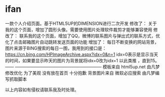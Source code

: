 # ifan
一款个人介绍页面。基于HTML5UP的DIMENSION进行二次开发
修改了： 关于我的这个页面，增加了圆形头像。需要使用图片处理软件裁剪才能够兼容使用
修改了： 联系我的这个页面，增加了QQ，微博的联系图片与弹出式的联系方式，优化了点击邮箱图片自动跳转发送页面的功能
增加了： 每日不断变换的网站背景，图片来源于BING搜索的每日一图，我用到的接口是：https://cn.bing.com/HPImageArchive.aspx?idx=0&n=1
idx=0表示是显示当天的时间，如果要显示昨天的图片为背景就将idx=0改为idx=1
以此类推 ，直到15。
—— ————————————————————
模板来自 html5up.net 由凡梦修改优化
为了美观 没有放在首页 十分抱歉
背景图片来自 微软必应搜索 由凡梦编写抓取脚本 

以上内容如有侵权请联系我及时处理。
